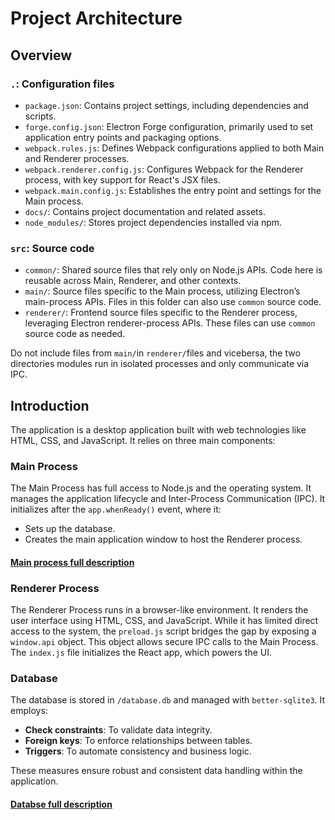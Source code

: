 # Project Architecture

## Overview

### `.`: Configuration files
- `package.json`: Contains project settings, including dependencies and scripts.
- `forge.config.json`: Electron Forge configuration, primarily used to set application entry points and packaging options.
- `webpack.rules.js`: Defines Webpack configurations applied to both Main and Renderer processes.
- `webpack.renderer.config.js`: Configures Webpack for the Renderer process, with key support for React's JSX files.
- `webpack.main.config.js`: Establishes the entry point and settings for the Main process.
- `docs/`: Contains project documentation and related assets.
- `node_modules/`: Stores project dependencies installed via npm.

### `src`: Source code
- `common/`: Shared source files that rely only on Node.js APIs. Code here is reusable across Main, Renderer, and other contexts.
- `main/`: Source files specific to the Main process, utilizing Electron’s main-process APIs. Files in this folder can also use `common` source code.
- `renderer/`: Frontend source files specific to the Renderer process, leveraging Electron renderer-process APIs. These files can use `common` source code as needed.

Do not include files from `main/`in `renderer/`files and vicebersa, the two directories modules run in isolated processes and only communicate via IPC.

## Introduction 

The application is a desktop application built with web technologies like HTML, CSS, and JavaScript. It relies on three main components:

### Main Process
The Main Process has full access to Node.js and the operating system. It manages the application lifecycle and Inter-Process Communication (IPC). It initializes after the `app.whenReady()` event, where it:
- Sets up the database.
- Creates the main application window to host the Renderer process.

#### [Main process full description](main.md)

### Renderer Process
The Renderer Process runs in a browser-like environment. It renders the user interface using HTML, CSS, and JavaScript. While it has limited direct access to the system, the `preload.js` script bridges the gap by exposing a `window.api` object. This object allows secure IPC calls to the Main Process. The `index.js` file initializes the React app, which powers the UI.

### Database
The database is stored in `/database.db` and managed with `better-sqlite3`. It employs:
- **Check constraints**: To validate data integrity.
- **Foreign keys**: To enforce relationships between tables.
- **Triggers**: To automate consistency and business logic.

These measures ensure robust and consistent data handling within the application.

#### [Databse full description](databse.md)
